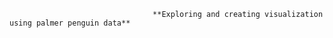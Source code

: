                                     **Exploring and creating visualization using palmer penguin data**
